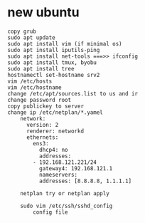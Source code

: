 # new ubuntu
	copy grub
	sudo apt update
	sudo apt install vim (if minimal os)
	sudo apt install iputils-ping
	sudo apt install net-tools ===>> ifconfig
	sudo apt install tmux, byobu
	sudo apt install tree
	hostnamectl set-hostname srv2
	vim /etc/hosts
	vim /etc/hostname
	change /etc/apt/sources.list to us and ir
	change password root
	copy publickey to server
	change ip /etc/netplan/*.yamel
		network:
		  version: 2
		  renderer: networkd
		  ethernets:
		    ens3:
		      dhcp4: no
		      addresses:
			- 192.168.121.221/24
		      gateway4: 192.168.121.1
		      nameservers:
			  addresses: [8.8.8.8, 1.1.1.1]
			  
		netplan try or netplan apply
		
		sudo vim /etc/ssh/sshd_config
			config file